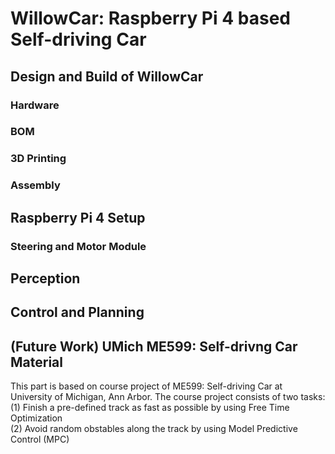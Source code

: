 # WillowCar: Raspberry Pi 4 based Self-driving Car

## Design and Build of WillowCar
### Hardware
### BOM
### 3D Printing 
### Assembly

## Raspberry Pi 4 Setup
### Steering and Motor Module

## Perception 

## Control and Planning 

## (Future Work) UMich ME599: Self-drivng Car Material
This part is based on course project of ME599: Self-driving Car at University of Michigan, Ann Arbor. The course project consists of two tasks:   
(1) Finish a pre-defined track as fast as possible by using Free Time Optimization   
(2) Avoid random obstables along the track by using Model Predictive Control (MPC)   
    
 
